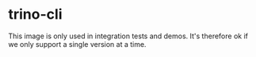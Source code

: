 # trino-cli

This image is only used in integration tests and demos.
It's therefore ok if we only support a single version at a time.
